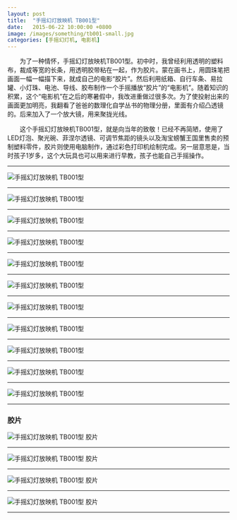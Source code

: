 ```yaml
---
layout: post
title:  "手摇幻灯放映机 TB001型"
date:   2015-06-22 10:00:00 +0800
image: /images/something/tb001-small.jpg
categories: [手摇幻灯机, 电影机]
---
```


　　为了一种情怀，手摇幻灯放映机TB001型。初中时，我曾经利用透明的塑料布，裁成等宽的长条，用透明胶带粘在一起，作为胶片。蒙在画书上，用圆珠笔把画面一幅一幅描下来，就成自己的电影“胶片”。然后利用纸箱、自行车条、易拉罐、小灯珠、电池、导线、胶布制作一个手摇播放“胶片”的“电影机”。随着知识的积累，这个“电影机”在之后的寒暑假中，我改进重做过很多次。为了使投射出来的画面更加明亮，我翻看了爸爸的数理化自学丛书的物理分册，里面有介绍凸透镜的。后来加入了一个放大镜，用来聚拢光线。

　　这个手摇幻灯放映机TB001型，就是向当年的致敬！已经不再简陋，使用了LED灯泡、聚光碗、菲涅尔透镜、可调节焦距的镜头以及淘宝螃蟹王国里售卖的预制塑料零件，胶片则使用电脑制作，通过彩色打印机绘制完成。另一层意思是，当时孩子1岁多，这个大玩具也可以用来进行早教，孩子也能自己手摇操作。

------

![手摇幻灯放映机 TB001型]({{site.baseurl}}/images/something/TB001-01.jpg)

------

![手摇幻灯放映机 TB001型]({{site.baseurl}}/images/something/TB001-02.jpg)

------

![手摇幻灯放映机 TB001型]({{site.baseurl}}/images/something/TB001-03.jpg)

------

![手摇幻灯放映机 TB001型]({{site.baseurl}}/images/something/TB001-04.jpg)

------

![手摇幻灯放映机 TB001型]({{site.baseurl}}/images/something/TB001-05.jpg)

------

![手摇幻灯放映机 TB001型]({{site.baseurl}}/images/something/TB001-06.jpg)

------

![手摇幻灯放映机 TB001型]({{site.baseurl}}/images/something/TB001-07.jpg)

------

![手摇幻灯放映机 TB001型]({{site.baseurl}}/images/something/TB001-08.jpg)

------

![手摇幻灯放映机 TB001型]({{site.baseurl}}/images/something/TB001-09.jpg)

------

![手摇幻灯放映机 TB001型]({{site.baseurl}}/images/something/TB001-10.jpg)

------

![手摇幻灯放映机 TB001型]({{site.baseurl}}/images/something/TB001-11.jpg)

------

<h3>胶片</h3>

![手摇幻灯放映机 TB001型 胶片]({{site.baseurl}}/images/something/TB001-Film-01.jpg)

------

![手摇幻灯放映机 TB001型 胶片]({{site.baseurl}}/images/something/TB001-Film-02.jpg)

------

![手摇幻灯放映机 TB001型 胶片]({{site.baseurl}}/images/something/TB001-Film-03.jpg)

------

![手摇幻灯放映机 TB001型 胶片]({{site.baseurl}}/images/something/TB001-Film-04.jpg)

------